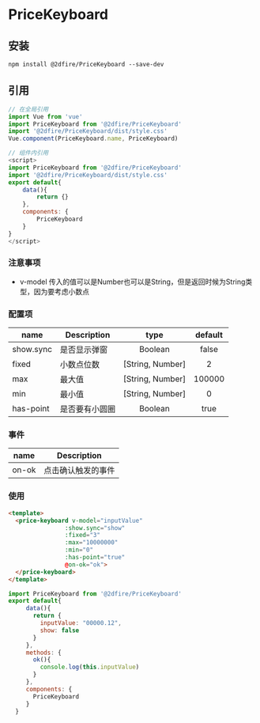 # PriceKeyboard

## 安装

```JS
npm install @2dfire/PriceKeyboard --save-dev
```

## 引用

``` javascript
// 在全局引用
import Vue from 'vue'
import PriceKeyboard from '@2dfire/PriceKeyboard'
import '@2dfire/PriceKeyboard/dist/style.css'
Vue.component(PriceKeyboard.name, PriceKeyboard)
```

``` javascript
// 组件内引用
<script>
import PriceKeyboard from '@2dfire/PriceKeyboard'
import '@2dfire/PriceKeyboard/dist/style.css'
export default{
    data(){
        return {}
    },
    components: {
        PriceKeyboard
    }
}
</script>
```

### 注意事项
- v-model 传入的值可以是Number也可以是String，但是返回时候为String类型，因为要考虑小数点


### 配置项

|    name    |    Description   |   type   |default|
| -----------------  | ---------------- | :--------: | :----------: |
| show.sync     | 是否显示弹窗 | Boolean | false
| fixed        | 小数点位数 | [String, Number] | 2
| max        | 最大值 | [String, Number] | 100000
| min        | 最小值 |[String, Number] | 0
| has-point        | 是否要有小圆圈 | Boolean | true

### 事件

| name | Description   |
| :--------:   | -----  |
|   on-ok     |  点击确认触发的事件

### 使用

```html
<template>
  <price-keyboard v-model="inputValue"
                :show.sync="show"
                :fixed="3"
                :max="10000000"
                :min="0"
                :has-point="true"
                @on-ok="ok">
  </price-keyboard>
</template>
```

```javascript
import PriceKeyboard from '@2dfire/PriceKeyboard'
export default{
     data(){
       return {
         inputValue: "00000.12",
         show: false
       }
     },
     methods: {
       ok(){
         console.log(this.inputValue)
       }
     },
     components: {
       PriceKeyboard
     }
  }
```
